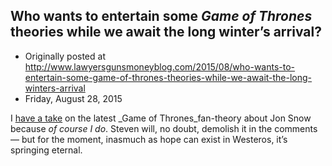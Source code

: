 ## Who wants to entertain some <em>Game of Thrones</em> theories while we await the long winter’s arrival?

 * Originally posted at http://www.lawyersgunsmoneyblog.com/2015/08/who-wants-to-entertain-some-game-of-thrones-theories-while-we-await-the-long-winters-arrival
 * Friday, August 28, 2015

I [have a take](http://www.salon.com/2015/08/28/the\_latest\_game\_of\_thrones\_fan\_theory\_about\_jon\_snow\_is\_just\_about\_insane\_enough\_to\_be\_right/) on the latest _Game of Thrones_fan-theory about Jon Snow because _of course I do_. Steven will, no doubt, demolish it in the comments — but for the moment, inasmuch as hope can exist in Westeros, it’s springing eternal.